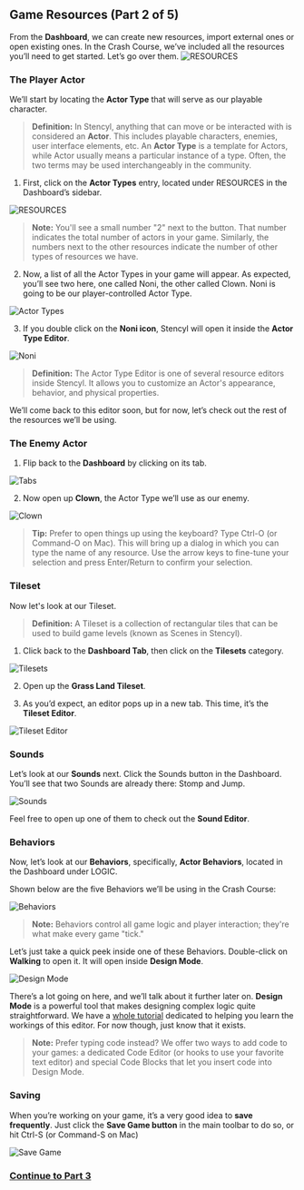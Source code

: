 ## Game Resources (Part 2 of 5)

From the **Dashboard**, we can create new resources, import external ones or open existing ones. In the Crash Course, we’ve included all the resources you’ll need to get started. Let’s go over them.
![RESOURCES](https://raw.githubusercontent.com/Stencyl/stencylpedia/master/crash-course-1/images/crash-course-5.png)

### The Player Actor
We’ll start by locating the **Actor Type** that will serve as our playable character.

> **Definition:** In Stencyl, anything that can move or be interacted with is considered an **Actor**. This includes playable characters, enemies, user interface elements, etc. An **Actor Type** is a template for Actors, while Actor usually means a particular instance of a type. Often, the two terms may be used interchangeably in the community.

1) First, click on the **Actor Types** entry, located under RESOURCES in the Dashboard’s sidebar.

![RESOURCES](https://raw.githubusercontent.com/Stencyl/stencylpedia/master/crash-course-1/images/crash-course-6.png)

> **Note:** You'll see a small number "2" next to the button. That number indicates the total number of actors in your game. Similarly, the numbers next to the other resources indicate the number of other types of resources we have.

2) Now, a list of all the Actor Types in your game will appear. As expected, you’ll see two here, one called Noni, the other called Clown. Noni is going to be our player-controlled Actor Type.

![Actor Types](https://raw.githubusercontent.com/Stencyl/stencylpedia/master/crash-course-1/images/crash-course-7.png)

3) If you double click on the **Noni icon**, Stencyl will open it inside the **Actor Type Editor**.

![Noni](https://raw.githubusercontent.com/Stencyl/stencylpedia/master/crash-course-1/images/crash-course-8.png)

> **Definition:** The Actor Type Editor is one of several resource editors inside Stencyl. It allows you to customize an Actor's appearance, behavior, and physical properties.

We’ll come back to this editor soon, but for now, let’s check out the rest of the resources we’ll be using.

### The Enemy Actor

1) Flip back to the **Dashboard** by clicking on its tab.

![Tabs](https://raw.githubusercontent.com/Stencyl/stencylpedia/master/crash-course-1/images/crash-course-9.png)

2) Now open up **Clown**, the Actor Type we’ll use as our enemy.

![Clown](https://raw.githubusercontent.com/Stencyl/stencylpedia/master/crash-course-1/images/crash-course-10.png)

> **Tip:** Prefer to open things up using the keyboard? Type Ctrl-O (or Command-O on Mac). This will bring up a dialog in which you can type the name of any resource. Use the arrow keys to fine-tune your selection and press Enter/Return to confirm your selection.

### Tileset
Now let's look at our Tileset.

> **Definition:** A Tileset is a collection of rectangular tiles that can be used to build game levels (known as Scenes in Stencyl).

1) Click back to the **Dashboard Tab**, then click on the **Tilesets** category.

![Tilesets](https://raw.githubusercontent.com/Stencyl/stencylpedia/master/crash-course-1/images/crash-course-11.png)

2) Open up the **Grass Land Tileset**.

3) As you’d expect, an editor pops up in a new tab. This time, it’s the **Tileset Editor**.

![Tileset Editor](https://raw.githubusercontent.com/Stencyl/stencylpedia/master/crash-course-1/images/crash-course-12.png)

### Sounds
Let’s look at our **Sounds** next. Click the Sounds button in the Dashboard. You’ll see that two Sounds are already there: Stomp and Jump.

![Sounds](https://raw.githubusercontent.com/Stencyl/stencylpedia/master/crash-course-1/images/crash-course-13.png)

Feel free to open up one of them to check out the **Sound Editor**.

### Behaviors
Now, let’s look at our **Behaviors**, specifically, **Actor Behaviors**, located in the Dashboard under LOGIC.

Shown below are the five Behaviors we’ll be using in the Crash Course:

![Behaviors](https://raw.githubusercontent.com/Stencyl/stencylpedia/master/crash-course-1/images/crash-course-14.png)

> **Note:** Behaviors control all game logic and player interaction; they're what make every game "tick."

Let’s just take a quick peek inside one of these Behaviors. Double-click on **Walking** to open it. It will open inside **Design Mode**. 

![Design Mode](https://raw.githubusercontent.com/Stencyl/stencylpedia/master/crash-course-1/images/crash-course-15.png)

There’s a lot going on here, and we’ll talk about it further later on. **Design Mode** is a powerful tool that makes designing complex logic quite straightforward. We have a [whole tutorial](http://www.stencyl.com/help/view/working-with-behaviors/) dedicated to helping you learn the workings of this editor. For now though, just know that it exists.

> **Note:** Prefer typing code instead? We offer two ways to add code to your games: a dedicated Code Editor (or hooks to use your favorite text editor) and special Code Blocks that let you insert code into Design Mode.

### Saving
When you’re working on your game, it’s a very good idea to **save frequently**. Just click the **Save Game button** in the main toolbar to do so, or hit Ctrl-S (or Command-S on Mac)

![Save Game](https://raw.githubusercontent.com/Stencyl/stencylpedia/master/crash-course-1/images/crash-course-16.png)

### [Continue to Part 3](http://www.stencyl.com/help/viewArticle/145/)